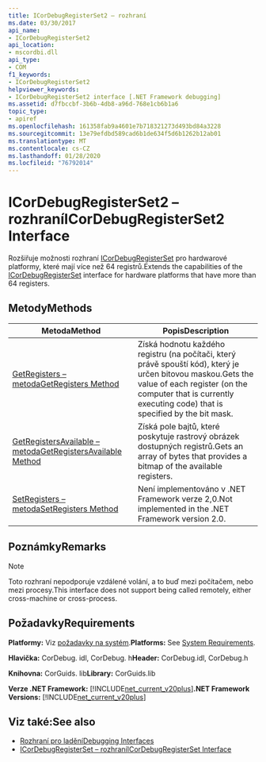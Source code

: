```yaml
---
title: ICorDebugRegisterSet2 – rozhraní
ms.date: 03/30/2017
api_name:
- ICorDebugRegisterSet2
api_location:
- mscordbi.dll
api_type:
- COM
f1_keywords:
- ICorDebugRegisterSet2
helpviewer_keywords:
- ICorDebugRegisterSet2 interface [.NET Framework debugging]
ms.assetid: d7fbccbf-3b6b-4db8-a96d-768e1cb6b1a6
topic_type:
- apiref
ms.openlocfilehash: 161358fab9a4601e7b718321273d493bd84a3228
ms.sourcegitcommit: 13e79efdbd589cad6b1de634f5d6b1262b12ab01
ms.translationtype: MT
ms.contentlocale: cs-CZ
ms.lasthandoff: 01/28/2020
ms.locfileid: "76792014"
---
```

# <a name="icordebugregisterset2-interface"></a><span data-ttu-id="bfb59-102">ICorDebugRegisterSet2 – rozhraní</span><span class="sxs-lookup"><span data-stu-id="bfb59-102">ICorDebugRegisterSet2 Interface</span></span>
<span data-ttu-id="bfb59-103">Rozšiřuje možnosti rozhraní [ICorDebugRegisterSet](icordebugregisterset-interface.md) pro hardwarové platformy, které mají více než 64 registrů.</span><span class="sxs-lookup"><span data-stu-id="bfb59-103">Extends the capabilities of the [ICorDebugRegisterSet](icordebugregisterset-interface.md) interface for hardware platforms that have more than 64 registers.</span></span>  
  
## <a name="methods"></a><span data-ttu-id="bfb59-104">Metody</span><span class="sxs-lookup"><span data-stu-id="bfb59-104">Methods</span></span>  
  
|<span data-ttu-id="bfb59-105">Metoda</span><span class="sxs-lookup"><span data-stu-id="bfb59-105">Method</span></span>|<span data-ttu-id="bfb59-106">Popis</span><span class="sxs-lookup"><span data-stu-id="bfb59-106">Description</span></span>|  
|------------|-----------------|  
|[<span data-ttu-id="bfb59-107">GetRegisters – metoda</span><span class="sxs-lookup"><span data-stu-id="bfb59-107">GetRegisters Method</span></span>](icordebugregisterset2-getregisters-method.md)|<span data-ttu-id="bfb59-108">Získá hodnotu každého registru (na počítači, který právě spouští kód), který je určen bitovou maskou.</span><span class="sxs-lookup"><span data-stu-id="bfb59-108">Gets the value of each register (on the computer that is currently executing code) that is specified by the bit mask.</span></span>|  
|[<span data-ttu-id="bfb59-109">GetRegistersAvailable – metoda</span><span class="sxs-lookup"><span data-stu-id="bfb59-109">GetRegistersAvailable Method</span></span>](icordebugregisterset2-getregistersavailable-method.md)|<span data-ttu-id="bfb59-110">Získá pole bajtů, které poskytuje rastrový obrázek dostupných registrů.</span><span class="sxs-lookup"><span data-stu-id="bfb59-110">Gets an array of bytes that provides a bitmap of the available registers.</span></span>|  
|[<span data-ttu-id="bfb59-111">SetRegisters – metoda</span><span class="sxs-lookup"><span data-stu-id="bfb59-111">SetRegisters Method</span></span>](icordebugregisterset2-setregisters-method.md)|<span data-ttu-id="bfb59-112">Není implementováno v .NET Framework verze 2,0.</span><span class="sxs-lookup"><span data-stu-id="bfb59-112">Not implemented in the .NET Framework version 2.0.</span></span>|  
  
## <a name="remarks"></a><span data-ttu-id="bfb59-113">Poznámky</span><span class="sxs-lookup"><span data-stu-id="bfb59-113">Remarks</span></span>  
  
> [!NOTE]
> <span data-ttu-id="bfb59-114">Toto rozhraní nepodporuje vzdálené volání, a to buď mezi počítačem, nebo mezi procesy.</span><span class="sxs-lookup"><span data-stu-id="bfb59-114">This interface does not support being called remotely, either cross-machine or cross-process.</span></span>  
  
## <a name="requirements"></a><span data-ttu-id="bfb59-115">Požadavky</span><span class="sxs-lookup"><span data-stu-id="bfb59-115">Requirements</span></span>  
 <span data-ttu-id="bfb59-116">**Platformy:** Viz [požadavky na systém](../../../../docs/framework/get-started/system-requirements.md).</span><span class="sxs-lookup"><span data-stu-id="bfb59-116">**Platforms:** See [System Requirements](../../../../docs/framework/get-started/system-requirements.md).</span></span>  
  
 <span data-ttu-id="bfb59-117">**Hlavička:** CorDebug. idl, CorDebug. h</span><span class="sxs-lookup"><span data-stu-id="bfb59-117">**Header:** CorDebug.idl, CorDebug.h</span></span>  
  
 <span data-ttu-id="bfb59-118">**Knihovna:** CorGuids. lib</span><span class="sxs-lookup"><span data-stu-id="bfb59-118">**Library:** CorGuids.lib</span></span>  
  
 <span data-ttu-id="bfb59-119">**Verze .NET Framework:** [!INCLUDE[net_current_v20plus](../../../../includes/net-current-v20plus-md.md)]</span><span class="sxs-lookup"><span data-stu-id="bfb59-119">**.NET Framework Versions:** [!INCLUDE[net_current_v20plus](../../../../includes/net-current-v20plus-md.md)]</span></span>  
  
## <a name="see-also"></a><span data-ttu-id="bfb59-120">Viz také:</span><span class="sxs-lookup"><span data-stu-id="bfb59-120">See also</span></span>

- [<span data-ttu-id="bfb59-121">Rozhraní pro ladění</span><span class="sxs-lookup"><span data-stu-id="bfb59-121">Debugging Interfaces</span></span>](debugging-interfaces.md)
- [<span data-ttu-id="bfb59-122">ICorDebugRegisterSet – rozhraní</span><span class="sxs-lookup"><span data-stu-id="bfb59-122">ICorDebugRegisterSet Interface</span></span>](icordebugregisterset-interface.md)
